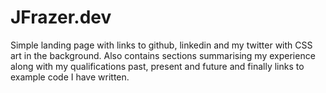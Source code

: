 # JFrazer.dev

Simple landing page with links to github, linkedin and my twitter with CSS art in the background.
Also contains sections summarising my experience along with my qualifications past, present and future and finally links to example code I have written.
